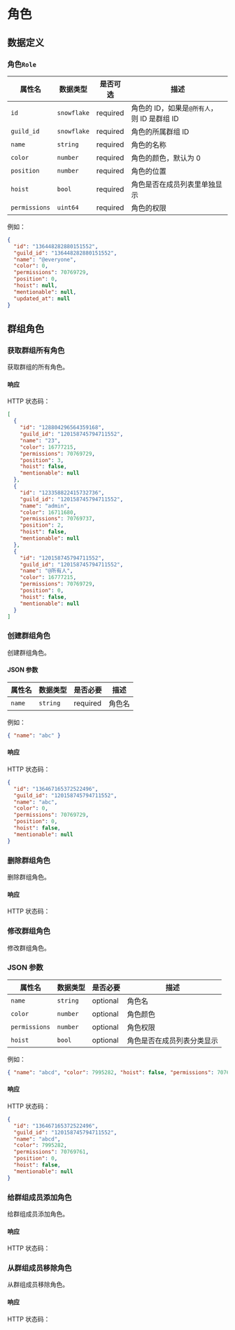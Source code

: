 # 角色

## 数据定义

### 角色`Role`

| 属性名        | 数据类型    | 是否可选 | 描述                                        |
| ------------- | ----------- | -------- | ------------------------------------------- |
| `id`          | `snowflake` | required | 角色的 ID，如果是`@所有人`，则 ID 是群组 ID |
| `guild_id`    | `snowflake` | required | 角色的所属群组 ID                           |
| `name`        | `string`    | required | 角色的名称                                  |
| `color`       | `number`    | required | 角色的颜色，默认为 0                        |
| `position`    | `number`    | required | 角色的位置                                  |
| `hoist`       | `bool`      | required | 角色是否在成员列表里单独显示                |
| `permissions` | `uint64`    | required | 角色的权限                                  |

例如：

```json
{
  "id": "136448282880151552",
  "guild_id": "136448282880151552",
  "name": "@everyone",
  "color": 0,
  "permissions": 70769729,
  "position": 0,
  "hoist": null,
  "mentionable": null,
  "updated_at": null
}
```

## 群组角色

### 获取群组所有角色

<Api method="GET" path="/guilds/{guildId}/roles" />

获取群组的所有角色。

#### 响应

HTTP 状态码：<HttpStatus code="200" />

```json
[
  {
    "id": "128804296564359168",
    "guild_id": "120158745794711552",
    "name": "23",
    "color": 16777215,
    "permissions": 70769729,
    "position": 3,
    "hoist": false,
    "mentionable": null
  },
  {
    "id": "123358822415732736",
    "guild_id": "120158745794711552",
    "name": "admin",
    "color": 16711680,
    "permissions": 70769737,
    "position": 2,
    "hoist": false,
    "mentionable": null
  },
  {
    "id": "120158745794711552",
    "guild_id": "120158745794711552",
    "name": "@所有人",
    "color": 16777215,
    "permissions": 70769729,
    "position": 0,
    "hoist": false,
    "mentionable": null
  }
]
```

### 创建群组角色

<Api method="POST" path="/guilds/{guildId}/roles" />

创建群组角色。

#### JSON 参数

| 属性名 | 数据类型 | 是否必要 | 描述   |
| ------ | -------- | -------- | ------ |
| `name` | `string` | required | 角色名 |

例如：

```json
{ "name": "abc" }
```

#### 响应

HTTP 状态码：<HttpStatus code="200" />

```json
{
  "id": "136467165372522496",
  "guild_id": "120158745794711552",
  "name": "abc",
  "color": 0,
  "permissions": 70769729,
  "position": 0,
  "hoist": false,
  "mentionable": null
}
```

### 删除群组角色

<Api method="DELETE" path="/guilds/{guildId}/roles/{roleId}" />

删除群组角色。

#### 响应

HTTP 状态码：<HttpStatus code="204" />

### 修改群组角色

<Api method="PATCH" path="/guilds/{guildId}/roles/{roleId}" />

修改群组角色。

### JSON 参数

| 属性名        | 数据类型 | 是否必要 | 描述                       |
| ------------- | -------- | -------- | -------------------------- |
| `name`        | `string` | optional | 角色名                     |
| `color`       | `number` | optional | 角色颜色                   |
| `permissions` | `number` | optional | 角色权限                   |
| `hoist`       | `bool`   | optional | 角色是否在成员列表分类显示 |

例如：

```json
{ "name": "abcd", "color": 7995282, "hoist": false, "permissions": 70769761 }
```

#### 响应

HTTP 状态码：<HttpStatus code="200" />

```json
{
  "id": "136467165372522496",
  "guild_id": "120158745794711552",
  "name": "abcd",
  "color": 7995282,
  "permissions": 70769761,
  "position": 0,
  "hoist": false,
  "mentionable": null
}
```

### 给群组成员添加角色

<Api method="PUT" path="/guilds/{guildId}/members/{userId}/roles/{roleId}" />

给群组成员添加角色。

#### 响应

HTTP 状态码：<HttpStatus code="204" />

### 从群组成员移除角色

<Api method="DELETE" path="/guilds/{guildId}/members/{userId}/roles/{roleId}" />

从群组成员移除角色。

#### 响应

HTTP 状态码：<HttpStatus code="204" />
